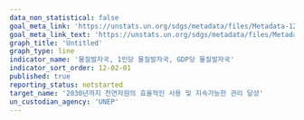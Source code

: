 ```yaml
---
data_non_statistical: false
goal_meta_link: 'https://unstats.un.org/sdgs/metadata/files/Metadata-12-02-01.pdf'
goal_meta_link_text: 'https://unstats.un.org/sdgs/metadata/files/Metadata-12-02-01.pdf'
graph_title: 'Untitled'
graph_type: line
indicator_name: '물질발자국, 1인당 물질발자국, GDP당 물질발자국'
indicator_sort_order: 12-02-01
published: true
reporting_status: notstarted
target_name: '2030년까지 천연자원의 효율적인 사용 및 지속가능한 관리 달성'
un_custodian_agency: 'UNEP'
---
```

